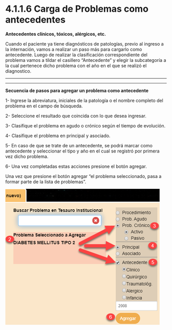 # 4.1.1.6 Carga de Problemas como antecedentes

**Antecedentes clínicos, tóxicos, alérgicos, etc.**

Cuando el paciente ya tiene diagnósticos de patologías, previo al ingreso a la internación, vamos a realizar un paso más para cargarlo como antecedente. Luego de realizar la clasificación correspondiente del problema vamos a tildar el casillero “Antecedente” y elegir la subcategoría a la cual pertenece dicho problema con el año en el que se realizó el diagnostico.&#x20;

** **

** **

**Secuencia de pasos para agregar un problema como antecedente**

1-      Ingrese la abreviatura, iniciales de la patología o el nombre completo del problema en el campo de búsqueda.

2-      Seleccione el resultado que coincida con lo que desea ingresar.

3-      Clasifique el problema en agudo o crónico según el tiempo de evolución.

4-      Clasifique el problema en principal y asociado.

5-      En caso de que se trate de un antecedente, se podrá marcar como antecedente y seleccionar el tipo y año en el cual se registró por primera vez dicho problema.

6-      Una vez completadas estas acciones presione el botón agregar.

Una vez que presione el botón agregar “el problema seleccionado, pasa a formar parte de la lista de problemas”.

![Ejemplo de clasificación de un problema crónico marcado como antecedente.](<../../../.gitbook/assets/image (43).png>)

